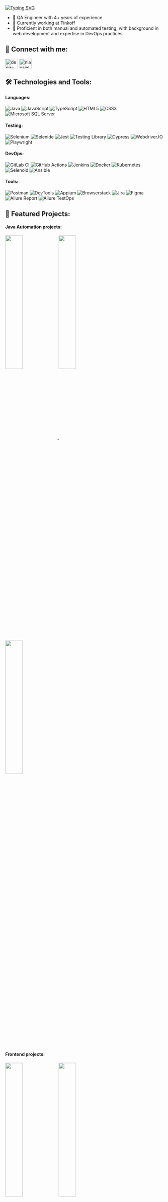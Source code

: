 <a href="https://git.io/typing-svg"><img src="https://readme-typing-svg.herokuapp.com?font=Workbench&size=40&duration=3000&pause=500&center=true&vCenter=true&multiline=true&random=false&width=1000&height=150&lines=Hi+%F0%9F%91%8B%2C+I'm+Denis;Welcome+to+my+GitHub!" alt="Typing SVG" /></a>

- 🔭 QA Engineer with 4+ years of experience 
- 💼 Currently working at Tinkoff
- 🚀 Proficient in both manual and automated testing, with background in web development and expertise in DevOps practices 

<h2 align="left">🤝 Connect with me:</h2>
<p align="left">
  <a href="https://linkedin.com/in/denis-bashkatov-363490233" target="blank"><img align="center" src="https://raw.githubusercontent.com/rahuldkjain/github-profile-readme-generator/master/src/images/icons/Social/linked-in-alt.svg" alt="denis-bashkatov-363490233" height="30" width="40" /></a>
  <a href="https://t.me/niaxaim" target="blank"><img align="center" src="https://raw.githubusercontent.com/daniilshat/daniilshat/2d7eafe5250314b3d422c86b35de062e0f1f5178/icons/Telegram.svg" alt="niaxaim" height="30" width="40" /></a>
</p>

<h2 align="left">🛠️ Technologies and Tools:</h2>
<h4 align="left">Languages:</h4>
<div>
<img alt="Java" src="https://img.shields.io/badge/Java-007396?logo=openjdk&logoColor=white&style=flat-square">
<img alt="JavaScript" src="https://img.shields.io/badge/JavaScript-F7DF1E?logo=javascript&logoColor=black&style=flat-square">
<img alt="TypeScript" src="https://img.shields.io/badge/TypeScript-3178C6?logo=typescript&logoColor=white&style=flat-square">
<img alt="HTML5" src="https://img.shields.io/badge/HTML5-E34F26?logo=html5&logoColor=white&style=flat-square">
<img alt="CSS3" src="https://img.shields.io/badge/CSS3-1572B6?logo=css3&logoColor=white&style=flat-square">
<img alt="Microsoft SQL Server" src="https://img.shields.io/badge/MS_SQL-CC2927?logo=microsoftsqlserver&logoColor=white&style=flat-square">
</div>

<h4 align="left">Testing:</h4>
<div>
<img alt="Selenium" src="https://img.shields.io/badge/Selenium-43B02A?logo=selenium&logoColor=white&style=flat-square">
<img alt="Selenide" src="https://img.shields.io/badge/Selenide-4A90E2?logo=selenide&logoColor=white&style=flat-square">
<img alt="Jest" src="https://img.shields.io/badge/Jest-99424F?logo=jest&logoColor=white&style=flat-square">
<img alt="Testing Library" src="https://img.shields.io/badge/Testing_Library-E33332?logo=testinglibrary&logoColor=white&style=flat-square">
<img alt="Cypress" src="https://img.shields.io/badge/Cypress-17202C?logo=cypress&logoColor=white&style=flat-square">
<img alt="Webdriver.IO" src="https://img.shields.io/badge/Webdriver.IO-50A074?logo=webdriverio&logoColor=white&style=flat-square">
<img alt="Playwright" src="https://img.shields.io/badge/Playwright-34495E?logo=playwright&logoColor=white&style=flat-square">
</div>

<h4 align="left">DevOps:</h4>
<div>
<img alt="GitLab CI" src="https://img.shields.io/badge/GitLab_CI-FCA121?logo=gitlab&logoColor=white&style=flat-square">
<img alt="GitHub Actions" src="https://img.shields.io/badge/GitHub_Actions-2088FF?logo=githubactions&logoColor=white&style=flat-square">
<img alt="Jenkins" src="https://img.shields.io/badge/Jenkins-D24939?logo=jenkins&logoColor=white&style=flat-square">
<img alt="Docker" src="https://img.shields.io/badge/Docker-2496ED?logo=docker&logoColor=white&style=flat-square">
<img alt="Kubernetes" src="https://img.shields.io/badge/Kubernetes-326CE5?logo=kubernetes&logoColor=white&style=flat-square">
<img alt="Selenoid" src="https://img.shields.io/badge/Selenoid-00B3E6?logo=selenoid&logoColor=white&style=flat-square">
<img alt="Ansible" src="https://img.shields.io/badge/Ansible-EE0000?logo=ansible&logoColor=white&style=flat-square">
</div>
  
<h4 align="left">Tools:</h4>
<div>
<img alt="Postman" src="https://img.shields.io/badge/Postman-FF6C37?logo=postman&logoColor=white&style=flat-square">
<img alt="DevTools" src="https://img.shields.io/badge/DevTools-0A0A0A?logo=googlechrome&logoColor=white&style=flat-square">
<img alt="Appium" src="https://img.shields.io/badge/Appium-8FC73E?logo=appium&logoColor=white&style=flat-square">
<img alt="Browserstack" src="https://img.shields.io/badge/Browserstack-1677FF?logo=browserstack&logoColor=white&style=flat-square">
<img alt="Jira" src="https://img.shields.io/badge/Jira-0052CC?logo=jira&logoColor=white&style=flat-square">
<img alt="Figma" src="https://img.shields.io/badge/Figma-F24E1E?logo=figma&logoColor=white&style=flat-square">
<img alt="Allure Report" src="https://img.shields.io/badge/Allure_Report-FF4500?logo=allure&logoColor=white&style=flat-square">
<img alt="Allure TestOps" src="https://img.shields.io/badge/Allure_TestOps-1F425F?logo=allure&logoColor=white&style=flat-square">
</div>

<h2 align="left">🌟 Featured Projects:</h2>
<h4 align="left">Java Automation projects:</h4>
<a href="https://github.com/Dend3lion/ui-steam-tests">
  <img width=33% align="center" src="https://github-readme-stats.vercel.app/api/pin/?username=dend3lion&repo=ui-steam-tests&theme=tokyonight" />
</a>
<a href="https://github.com/Dend3lion/api-spotify-tests">
  <img width=33% align="center" src="https://github-readme-stats.vercel.app/api/pin/?username=dend3lion&repo=api-spotify-tests&theme=tokyonight" />
</a>
<a href="https://github.com/Dend3lion/mobile-wikipedia-tests">
  <img width=33% align="center" src="https://github-readme-stats.vercel.app/api/pin/?username=dend3lion&repo=mobile-wikipedia-tests&theme=tokyonight" />
</a>

<h4 align="left">Frontend projects:</h4>
<a href="https://github.com/Dend3lion/group-chat">
  <img width=33% align="center" src="https://github-readme-stats.vercel.app/api/pin/?username=dend3lion&repo=group-chat&theme=tokyonight" />
</a>
<a href="https://github.com/Dend3lion/rss-aggregator">
  <img width=33% align="center" src="https://github-readme-stats.vercel.app/api/pin/?username=dend3lion&repo=rss-aggregator&theme=tokyonight" />
</a>
<a href="https://github.com/Dend3lion/gendiff">
  <img width=33% align="center" src="https://github-readme-stats.vercel.app/api/pin/?username=dend3lion&repo=gendiff&theme=tokyonight" />
</a>

<h2 align="left">📊 Stats:</h2>
<a href="https://github.com/dend3lion">
  <img height=150 align="center" src="https://github-readme-stats.vercel.app/api?username=dend3lion&rank_icon=github&show_icons=true&card_width=320&theme=tokyonight" />
</a>
<a href="https://github.com/dend3lion">
  <img height=150 align="center" src="https://github-readme-stats.vercel.app/api/top-langs?username=dend3lion&layout=compact&langs_count=6&card_width=320&theme=tokyonight" />
</a>
